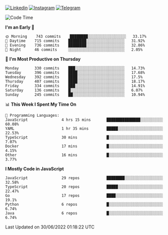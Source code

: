 [![Linkedin](https://img.shields.io/badge/-Archie-blue?style=flat-square&labelColor=gray&logo=Linkedin&logoColor=white&link=https://www.linkedin.com/in/archisdi)](https://www.linkedin.com/in/archisdi)
[![Instagram](https://img.shields.io/badge/-@archisdi-orange?style=flat-square&labelColor=gray&logo=Instagram&logoColor=white&link=https://www.instagram.com/archisdi)](https://www.instagram.com/archisdi)
[![Telegram](https://img.shields.io/badge/-aai-informational?style=flat-square&labelColor=gray&logo=telegram&logoColor=white&link=https://t.me/archisdi)](https://t.me/archisdi)

<!--START_SECTION:waka-->
![Code Time](http://img.shields.io/badge/Code%20Time-0%20secs-blue)

**I'm an Early 🐤** 

```text
🌞 Morning    743 commits    ████████░░░░░░░░░░░░░░░░░   33.17% 
🌆 Daytime    715 commits    ████████░░░░░░░░░░░░░░░░░   31.92% 
🌃 Evening    736 commits    ████████░░░░░░░░░░░░░░░░░   32.86% 
🌙 Night      46 commits     ░░░░░░░░░░░░░░░░░░░░░░░░░   2.05%

```
📅 **I'm Most Productive on Thursday** 

```text
Monday       330 commits    ███░░░░░░░░░░░░░░░░░░░░░░   14.73% 
Tuesday      396 commits    ████░░░░░░░░░░░░░░░░░░░░░   17.68% 
Wednesday    392 commits    ████░░░░░░░░░░░░░░░░░░░░░   17.5% 
Thursday     407 commits    ████░░░░░░░░░░░░░░░░░░░░░   18.17% 
Friday       334 commits    ███░░░░░░░░░░░░░░░░░░░░░░   14.91% 
Saturday     136 commits    █░░░░░░░░░░░░░░░░░░░░░░░░   6.07% 
Sunday       245 commits    ██░░░░░░░░░░░░░░░░░░░░░░░   10.94%

```


📊 **This Week I Spent My Time On** 

```text
💬 Programming Languages: 
JavaScript               4 hrs 15 mins       ███████████████░░░░░░░░░░   60.08% 
YAML                     1 hr 35 mins        █████░░░░░░░░░░░░░░░░░░░░   22.53% 
TypeScript               30 mins             █░░░░░░░░░░░░░░░░░░░░░░░░   7.07% 
Docker                   17 mins             █░░░░░░░░░░░░░░░░░░░░░░░░   4.15% 
Other                    16 mins             █░░░░░░░░░░░░░░░░░░░░░░░░   3.77%

```

**I Mostly Code in JavaScript** 

```text
JavaScript               29 repos            ████████░░░░░░░░░░░░░░░░░   32.58% 
TypeScript               20 repos            █████░░░░░░░░░░░░░░░░░░░░   22.47% 
Go                       17 repos            ████░░░░░░░░░░░░░░░░░░░░░   19.1% 
Python                   6 repos             █░░░░░░░░░░░░░░░░░░░░░░░░   6.74% 
Java                     6 repos             █░░░░░░░░░░░░░░░░░░░░░░░░   6.74%

```



 Last Updated on 30/06/2022 01:18:22 UTC
<!--END_SECTION:waka-->